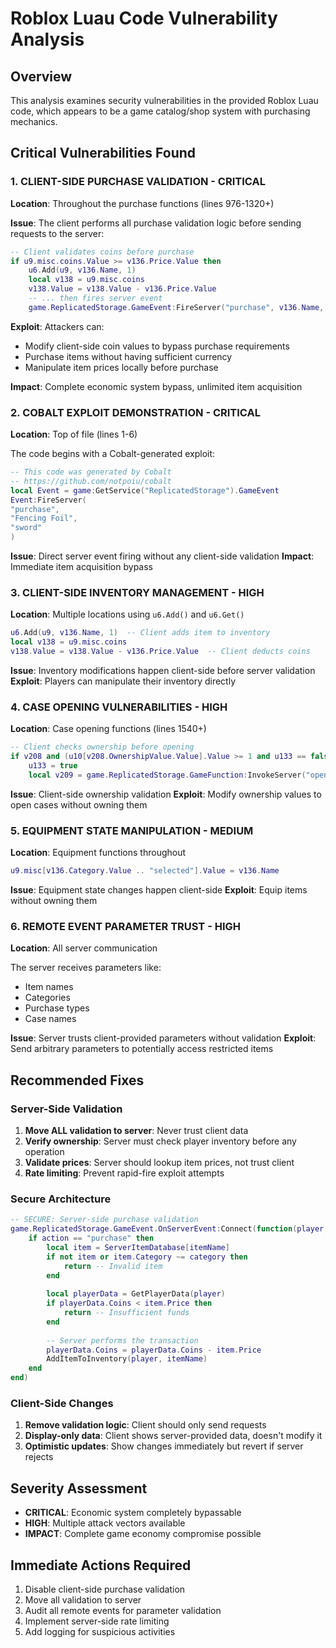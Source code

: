 # Roblox Luau Code Vulnerability Analysis

## Overview
This analysis examines security vulnerabilities in the provided Roblox Luau code, which appears to be a game catalog/shop system with purchasing mechanics.

## Critical Vulnerabilities Found

### 1. **CLIENT-SIDE PURCHASE VALIDATION** - CRITICAL
**Location**: Throughout the purchase functions (lines 976-1320+)

**Issue**: The client performs all purchase validation logic before sending requests to the server:

```lua
-- Client validates coins before purchase
if u9.misc.coins.Value >= v136.Price.Value then
    u6.Add(u9, v136.Name, 1)
    local v138 = u9.misc.coins
    v138.Value = v138.Value - v136.Price.Value
    -- ... then fires server event
    game.ReplicatedStorage.GameEvent:FireServer("purchase", v136.Name, v136.Category.Value)
```

**Exploit**: Attackers can:
- Modify client-side coin values to bypass purchase requirements
- Purchase items without having sufficient currency
- Manipulate item prices locally before purchase

**Impact**: Complete economic system bypass, unlimited item acquisition

### 2. **COBALT EXPLOIT DEMONSTRATION** - CRITICAL
**Location**: Top of file (lines 1-6)

The code begins with a Cobalt-generated exploit:
```lua
-- This code was generated by Cobalt
-- https://github.com/notpoiu/cobalt
local Event = game:GetService("ReplicatedStorage").GameEvent
Event:FireServer(
"purchase",
"Fencing Foil",
"sword"
)
```

**Issue**: Direct server event firing without any client-side validation
**Impact**: Immediate item acquisition bypass

### 3. **CLIENT-SIDE INVENTORY MANAGEMENT** - HIGH
**Location**: Multiple locations using `u6.Add()` and `u6.Get()`

```lua
u6.Add(u9, v136.Name, 1)  -- Client adds item to inventory
local v138 = u9.misc.coins
v138.Value = v138.Value - v136.Price.Value  -- Client deducts coins
```

**Issue**: Inventory modifications happen client-side before server validation
**Exploit**: Players can manipulate their inventory directly

### 4. **CASE OPENING VULNERABILITIES** - HIGH
**Location**: Case opening functions (lines 1540+)

```lua
-- Client checks ownership before opening
if v208 and (u10[v208.OwnershipValue.Value].Value >= 1 and u133 == false) then
    u133 = true
    local v209 = game.ReplicatedStorage.GameFunction:InvokeServer("opencase", v208.Name)
```

**Issue**: Client-side ownership validation
**Exploit**: Modify ownership values to open cases without owning them

### 5. **EQUIPMENT STATE MANIPULATION** - MEDIUM
**Location**: Equipment functions throughout

```lua
u9.misc[v136.Category.Value .. "selected"].Value = v136.Name
```

**Issue**: Equipment state changes happen client-side
**Exploit**: Equip items without owning them

### 6. **REMOTE EVENT PARAMETER TRUST** - HIGH
**Location**: All server communication

The server receives parameters like:
- Item names
- Categories  
- Purchase types
- Case names

**Issue**: Server trusts client-provided parameters without validation
**Exploit**: Send arbitrary parameters to potentially access restricted items

## Recommended Fixes

### Server-Side Validation
1. **Move ALL validation to server**: Never trust client data
2. **Verify ownership**: Server must check player inventory before any operation
3. **Validate prices**: Server should lookup item prices, not trust client
4. **Rate limiting**: Prevent rapid-fire exploit attempts

### Secure Architecture
```lua
-- SECURE: Server-side purchase validation
game.ReplicatedStorage.GameEvent.OnServerEvent:Connect(function(player, action, itemName, category)
    if action == "purchase" then
        local item = ServerItemDatabase[itemName]
        if not item or item.Category ~= category then
            return -- Invalid item
        end
        
        local playerData = GetPlayerData(player)
        if playerData.Coins < item.Price then
            return -- Insufficient funds
        end
        
        -- Server performs the transaction
        playerData.Coins = playerData.Coins - item.Price
        AddItemToInventory(player, itemName)
    end
end)
```

### Client-Side Changes
1. **Remove validation logic**: Client should only send requests
2. **Display-only data**: Client shows server-provided data, doesn't modify it
3. **Optimistic updates**: Show changes immediately but revert if server rejects

## Severity Assessment
- **CRITICAL**: Economic system completely bypassable
- **HIGH**: Multiple attack vectors available
- **IMPACT**: Complete game economy compromise possible

## Immediate Actions Required
1. Disable client-side purchase validation
2. Move all validation to server
3. Audit all remote events for parameter validation
4. Implement server-side rate limiting
5. Add logging for suspicious activities